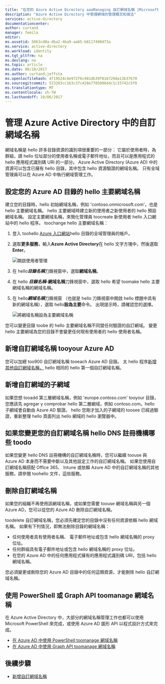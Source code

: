 ```yaml
---
title: "在您的 Azure Active Directory aaaManaging 自訂網域名稱 |Microsoft 文件"
description: "Azure Active Directory 中管理網域的管理概念和做法"
services: active-directory
documentationcenter: 
author: curtand
manager: femila
editor: 
ms.assetid: 5063cd0a-dba2-4ba9-aa65-b8117490d73a
ms.service: active-directory
ms.workload: identity
ms.tgt_pltfrm: na
ms.devlang: na
ms.topic: article
ms.date: 08/10/2017
ms.author: curtand;jeffsta
ms.openlocfilehash: 4719524c4e972f6c981db39f016729da13b37670
ms.sourcegitcommit: 523283cc1b3c37c428e77850964dc1c33742c5f0
ms.translationtype: MT
ms.contentlocale: zh-TW
ms.lasthandoff: 10/06/2017
---
```

# <a name="managing-custom-domain-names-in-your-azure-active-directory"></a>管理 Azure Active Directory 中的自訂網域名稱
網域名稱是 hello 許多目錄資源的識別項很重要的一部分： 它屬於使用者時，為群組，請 hello 位址部分的使用者名稱或電子郵件地址，而且可以是應用程式的 hello 應用程式識別碼 URI 的一部分。 Azure Active Directory (Azure AD) 中的資源可以包含已擁有 hello 目錄，其中包含 hello 資源驗證的網域名稱。 只有全域管理員可以在 Azure AD 中執行網域管理工作。

## <a name="set-hello-primary-domain-name-for-your-azure-ad-directory"></a>設定您的 Azure AD 目錄的 hello 主要網域名稱
建立您的目錄時，hello 初始網域名稱，例如 'contoso.onmicrosoft.com'，也是 hello 主要網域名稱。 hello 主要網域時建立新的使用者之新使用者的 hello 預設網域名稱。 設定主要網域名稱，來簡化管理員 toocreate 新使用者 hello 入口網站中的 hello 程序。 toochange hello 主要網域名稱：

1. 登入 toohello [Azure 入口網站](https://portal.azure.com)hello 目錄的全域管理員的帳戶。
2. 選取**更多服務**，輸入**Azure Active Directory**在 hello 文字方塊中，然後選取  **Enter**。
   
   ![開啟使用者管理](./media/active-directory-domains-add-azure-portal/user-management.png)
3. 在 hello***目錄名稱***刀鋒視窗中，選取**網域名稱**。
4. 在 hello ***目錄名稱*-網域名稱**刀鋒視窗中，選取 hello 希望 toomake hello 主要網域名稱的網域名稱。
5. 在 hello***網域名稱***刀鋒視窗 （也就是 hello 刀鋒視窗中開啟 hello 標題中具有新的網域名稱），選取 hello**設為主要**命令。 出現提示時，請確認您的選擇。
   
   ![將網域名稱設為主要網域名稱](./media/active-directory-domains-manage-azure-portal/make-primary.png)

您可以變更目錄 toobe 的 hello 主要網域名稱不同盟任何驗證的自訂網域。 變更 hello 主要網域為您的目錄不會變更任何現有使用者的 hello 使用者名稱。

## <a name="add-custom-domain-names-tooyour-azure-ad"></a>新增自訂網域名稱 tooyour Azure AD
您可以加總 too900 自訂網域名稱 tooeach Azure AD 目錄。 太 hello 程序[新增其他自訂網域名稱，](add-custom-domain.md) hello 相同的 hello 第一個自訂網域名稱。

## <a name="add-subdomains-of-a-custom-domain"></a>新增自訂網域的子網域
如果您想 tooadd 第三層網域名稱，例如 'europe.contoso.com' tooyour 目錄，您應該先 agregar y comprobar hello 第二層網域，例如 contoso.com。hello 子網域會自動由 Azure AD 驗證。 hello 您剛才加入的子網域的 toosee 已經過驗證，重新整理 hello 頁面列出 hello 網域的 hello 瀏覽器中。

## <a name="what-toodo-if-you-change-hello-dns-registrar-for-your-custom-domain-name"></a>如果您變更您的自訂網域名稱 hello DNS 註冊機構哪些 toodo
如果您變更 hello DNS 註冊機構的自訂網域名稱時，您可以繼續 toouse 與 Azure AD 本身而不需要中斷以及其他設定工作的自訂網域名稱。 如果您使用自訂網域名稱搭配 Office 365、 Intune 或依賴 Azure AD 中的自訂網域名稱的其他服務，請參閱 toohello 文件，這些服務。

## <a name="delete-a-custom-domain-name"></a>刪除自訂網域名稱
如果您的組織不再使用該網域名稱，或如果您需要 toouse 網域名稱與另一個 Azure AD，您可以從您的 Azure AD 刪除自訂網域名稱。

toodelete 自訂網域名稱，您必須先確定您的目錄中沒有任何資源依賴 hello 網域名稱。 如果有下列情況，即無法刪除目錄的網域名稱：

* 任何使用者具有使用者名稱、 電子郵件地址或包含 hello 網域名稱的 proxy 位址。
* 任何群組具有電子郵件地址或包含 hello 網域名稱的 proxy 位址。
* 在您的 Azure AD 中的任何應用程式擁有的應用程式識別碼 URI，包括 hello 網域名稱。

您必須變更或刪除您的 Azure AD 目錄中的任何這類資源，才能刪除 hello 自訂網域名稱。

## <a name="use-powershell-or-graph-api-toomanage-domain-names"></a>使用 PowerShell 或 Graph API toomanage 網域名稱
在 Azure Active Directory 中，大部分的網域名稱管理工作也都可以使用 Microsoft PowerShell 來完成，或使用 Azure AD 圖形 API 以程式設計方式來完成。

* [在 Azure AD 中使用 PowerShell toomanage 網域名稱](https://msdn.microsoft.com/library/azure/e1ef403f-3347-4409-8f46-d72dafa116e0#BKMK_ManageDomains)
* [在 Azure AD 中使用 Graph API toomanage 網域名稱](https://msdn.microsoft.com/Library/Azure/Ad/Graph/api/domains-operations)

## <a name="next-steps"></a>後續步驟
* [新增自訂網域名稱](add-custom-domain.md)

